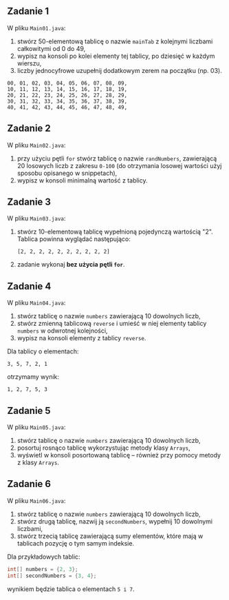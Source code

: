 ## Zadanie 1

W pliku `Main01.java`:

1. stwórz 50-elementową tablicę o nazwie `mainTab` z kolejnymi liczbami całkowitymi od 0 do 49,
2. wypisz na konsoli po kolei elementy tej tablicy, po dziesięć w każdym wierszu,
3. liczby jednocyfrowe uzupełnij dodatkowym zerem na początku (np. 03).

```
00, 01, 02, 03, 04, 05, 06, 07, 08, 09,
10, 11, 12, 13, 14, 15, 16, 17, 18, 19,
20, 21, 22, 23, 24, 25, 26, 27, 28, 29,
30, 31, 32, 33, 34, 35, 36, 37, 38, 39,
40, 41, 42, 43, 44, 45, 46, 47, 48, 49,
```


## Zadanie 2

W pliku `Main02.java`:

1. przy użyciu pętli `for` stwórz tablicę o nazwie `randNumbers`, zawierającą 20 losowych liczb z zakresu `0-100` (do otrzymania losowej wartości użyj sposobu opisanego w snippetach),
2. wypisz w konsoli minimalną wartość z tablicy.


## Zadanie 3

W pliku `Main03.java`:

1. stwórz 10-elementową tablicę wypełnioną pojedynczą wartością "2". Tablica powinna wyglądać następująco:
    ````
    [2, 2, 2, 2, 2, 2, 2, 2, 2, 2]
    ````
2. zadanie wykonaj **bez użycia pętli `for`**.


## Zadanie 4

W pliku `Main04.java`:

1. stwórz tablicę o nazwie `numbers` zawierającą 10 dowolnych liczb,
2. stwórz zmienną tablicową `reverse` i umieść w niej elementy tablicy `numbers` w odwrotnej kolejności,
3. wypisz na konsoli elementy z tablicy `reverse`.

Dla tablicy o elementach:
```
3, 5, 7, 2, 1
```
otrzymamy wynik:
```
1, 2, 7, 5, 3
```


## Zadanie 5

W pliku `Main05.java`:

1. stwórz tablicę o nazwie `numbers` zawierającą 10 dowolnych liczb,
2. posortuj rosnąco tablicę wykorzystując metody klasy `Arrays`,
3. wyświetl w konsoli posortowaną tablicę – również przy pomocy metody z klasy `Arrays`.


## Zadanie 6

W pliku `Main06.java`:

1. stwórz tablicę o nazwie `numbers` zawierającą 10 dowolnych liczb,
2. stwórz drugą tablicę, nazwij ją `secondNumbers`, wypełnij 10 dowolnymi liczbami,
3. stwórz trzecią tablicę zawierającą sumy elementów, które mają w tablicach pozycję o tym samym indeksie.

Dla przykładowych tablic:
```java
int[] numbers = {2, 3};
int[] secondNumbers = {3, 4};
```
wynikiem będzie tablica o elementach `5 i 7`.
